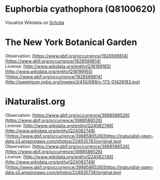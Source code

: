 
Euphorbia cyathophora (Q8100620)
================================
  
Visualize Wikidata on [Scholia](https://scholia.toolforge.org/taxon/Q8100620)
# The New York Botanical Garden
  
Observation: [https://www.gbif.org/occurrence/1928599814](https://www.gbif.org/occurrence/1928599814)  
License: [http://www.wikidata.org/entity/Q18199165](http://www.wikidata.org/entity/Q18199165)  
![https://www.gbif.org/occurrence/1928599814](http://sweetgum.nybg.org/images3/450/689/v-173-01428183.jpg)
# iNaturalist.org
  
Observation: [https://www.gbif.org/occurrence/3988586526](https://www.gbif.org/occurrence/3988586526)  
License: [http://www.wikidata.org/entity/Q24082749](http://www.wikidata.org/entity/Q24082749)  
![https://www.gbif.org/occurrence/3988586526](https://inaturalist-open-data.s3.amazonaws.com/photos/224835783/original.jpg)  
Observation: [https://www.gbif.org/occurrence/3988586526](https://www.gbif.org/occurrence/3988586526)  
License: [http://www.wikidata.org/entity/Q24082749](http://www.wikidata.org/entity/Q24082749)  
![https://www.gbif.org/occurrence/3988586526](https://inaturalist-open-data.s3.amazonaws.com/photos/224835736/original.jpg)